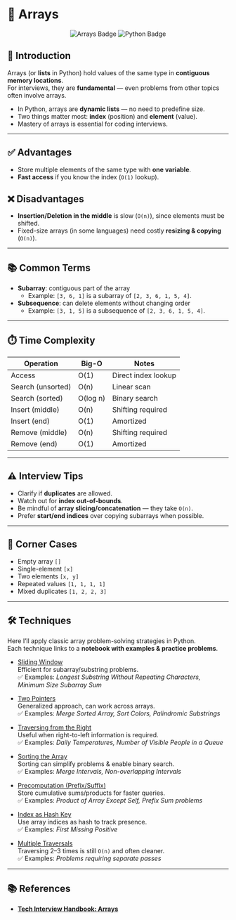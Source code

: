 # 🔢 Arrays 

<p align="center">
  <img src="https://img.shields.io/badge/Data%20Structure-Arrays-blue" alt="Arrays Badge"/>
  <img src="https://img.shields.io/badge/Language-Python-green?logo=python" alt="Python Badge"/>
</p>



## 📌 Introduction
Arrays (or **lists** in Python) hold values of the same type in **contiguous memory locations**.  
For interviews, they are **fundamental** — even problems from other topics often involve arrays.

- In Python, arrays are **dynamic lists** — no need to predefine size.  
- Two things matter most: **index** (position) and **element** (value).  
- Mastery of arrays is essential for coding interviews.

---

## ✅ Advantages
- Store multiple elements of the same type with **one variable**.  
- **Fast access** if you know the index (`O(1)` lookup).  

## ❌ Disadvantages
- **Insertion/Deletion in the middle** is slow (`O(n)`), since elements must be shifted.  
- Fixed-size arrays (in some languages) need costly **resizing & copying** (`O(n)`).  

---

## 📚 Common Terms
- **Subarray**: contiguous part of the array  
  - Example: `[3, 6, 1]` is a subarray of `[2, 3, 6, 1, 5, 4]`.  
- **Subsequence**: can delete elements without changing order  
  - Example: `[3, 1, 5]` is a subsequence of `[2, 3, 6, 1, 5, 4]`.  

---

## ⏱️ Time Complexity

| Operation                  | Big-O    | Notes |
|-----------------------------|----------|-------|
| Access                      | O(1)     | Direct index lookup |
| Search (unsorted)           | O(n)     | Linear scan |
| Search (sorted)             | O(log n) | Binary search |
| Insert (middle)             | O(n)     | Shifting required |
| Insert (end)                | O(1)     | Amortized |
| Remove (middle)             | O(n)     | Shifting required |
| Remove (end)                | O(1)     | Amortized |

---

## ⚠️ Interview Tips
- Clarify if **duplicates** are allowed.  
- Watch out for **index out-of-bounds**.  
- Be mindful of **array slicing/concatenation** — they take `O(n)`.  
- Prefer **start/end indices** over copying subarrays when possible.  

---

## 🧩 Corner Cases
- Empty array `[]`  
- Single-element `[x]`  
- Two elements `[x, y]`  
- Repeated values `[1, 1, 1, 1]`  
- Mixed duplicates `[1, 2, 2, 3]`  

---

## 🛠️ Techniques

Here I’ll apply classic array problem-solving strategies in Python.  
Each technique links to a **notebook with examples & practice problems**.

- [Sliding Window](./techniques/sliding_window.ipynb)  
  Efficient for subarray/substring problems.  
  ✅ Examples: *Longest Substring Without Repeating Characters, Minimum Size Subarray Sum*  

- [Two Pointers](./techniques/two_pointers.ipynb)  
  Generalized approach, can work across arrays.  
  ✅ Examples: *Merge Sorted Array, Sort Colors, Palindromic Substrings*  

- [Traversing from the Right](./techniques/traverse_right.ipynb)  
  Useful when right-to-left information is required.  
  ✅ Examples: *Daily Temperatures, Number of Visible People in a Queue*  

- [Sorting the Array](./techniques/sorting.ipynb)  
  Sorting can simplify problems & enable binary search.  
  ✅ Examples: *Merge Intervals, Non-overlapping Intervals*  

- [Precomputation (Prefix/Suffix)](./techniques/precomputation.ipynb)  
  Store cumulative sums/products for faster queries.  
  ✅ Examples: *Product of Array Except Self, Prefix Sum problems*  

- [Index as Hash Key](./techniques/index_as_hash.ipynb)  
  Use array indices as hash to track presence.  
  ✅ Examples: *First Missing Positive*  

- [Multiple Traversals](./techniques/multiple_traversals.ipynb)  
  Traversing 2–3 times is still `O(n)` and often cleaner.  
  ✅ Examples: *Problems requiring separate passes*  

---

## 📚 References  
- **[Tech Interview Handbook: Arrays](https://www.techinterviewhandbook.org/algorithms/array)**  

